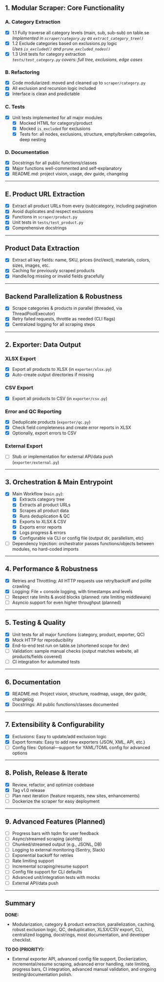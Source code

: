 ## 1. Modular Scraper: Core Functionality

### A. Category Extraction

- [x] 1.1 Fully traverse all category levels (main, sub, sub-sub) on table.se  
  _Implemented in `scraper/category.py` as `extract_category_tree()`_
- [x] 1.2 Exclude categories based on exclusions.py logic  
  _Uses `is_excluded()` and `prune_excluded_nodes()`_
- [x] 1.3 Unit tests for category extraction  
  _`tests/test_category.py` covers: full tree, exclusions, edge cases_

### B. Refactoring

- [x] Code modularized: moved and cleaned up to `scraper/category.py`
- [x] All exclusion and recursion logic included
- [x] Interface is clean and predictable

### C. Tests

- [x] Unit tests implemented for all major modules
  - [x] Mocked HTML for category/product
  - [x] Mocked `is_excluded` for exclusions
  - [x] Tests for: all nodes, exclusions, structure, empty/broken categories, deep nesting

### D. Documentation

- [x] Docstrings for all public functions/classes
- [x] Major functions well-commented and self-explanatory
- [x] README.md: project vision, usage, dev guide, changelog

---

## E. Product URL Extraction

- [x] Extract all product URLs from every (sub)category, including pagination
- [x] Avoid duplicates and respect exclusions
- [x] Functions in `scraper/product.py`
- [x] Unit tests in `tests/test_product.py`
- [x] Comprehensive docstrings

---

## Product Data Extraction

- [x] Extract all key fields: name, SKU, prices (incl/excl), materials, colors, sizes, images, etc.
- [x] Caching for previously scraped products
- [x] Handle/log missing or invalid fields gracefully

---

## Backend Parallelization & Robustness

- [x] Scrape categories & products in parallel (threaded, via ThreadPoolExecutor)
- [x] Retry failed requests, throttle as needed (CLI flags)
- [x] Centralized logging for all scraping steps

---

## 2. Exporter: Data Output

### XLSX Export

- [x] Export all products to XLSX (in `exporter/xlsx.py`)
- [x] Auto-create output directories if missing

### CSV Export

- [x] Export all products to CSV (in `exporter/csv.py`)

### Error and QC Reporting

- [x] Deduplicate products (`exporter/qc.py`)
- [x] Check field completeness and create error reports in XLSX
- [x] Optionally, export errors to CSV

### External Export

- [ ] Stub or implementation for external API/data push (`exporter/external.py`)

---

## 3. Orchestration & Main Entrypoint

- [x] Main Workflow (`main.py`):
  - [x] Extracts category tree
  - [x] Extracts all product URLs
  - [x] Scrapes all product data
  - [x] Runs deduplication & QC
  - [x] Exports to XLSX & CSV
  - [x] Exports error reports
  - [x] Logs progress & errors
  - [x] Configurable via CLI or config file (output dir, parallelism, etc)
- [ ] Dependency Injection: orchestrator passes functions/objects between modules, no hard-coded imports

---

## 4. Performance & Robustness

- [x] Retries and Throttling: All HTTP requests use retry/backoff and polite crawling
- [x] Logging: File + console logging, with timestamps and levels
- [ ] Respect rate limits & avoid blocks (planned: rate limiting middleware)
- [ ] Asyncio support for even higher throughput (planned)

---

## 5. Testing & Quality

- [x] Unit tests for all major functions (category, product, exporter, QC)
- [x] Mock HTTP for reproducibility
- [x] End-to-end test run on table.se (shortened scope for dev)
- [ ] Validation: sample manual checks (output matches website, all products/fields covered)
- [ ] CI integration for automated tests

---

## 6. Documentation

- [x] README.md: Project vision, structure, roadmap, usage, dev guide, changelog
- [x] Docstrings: All public functions/classes documented

---

## 7. Extensibility & Configurability

- [x] Exclusions: Easy to update/add exclusion logic
- [x] Export formats: Easy to add new exporters (JSON, XML, API, etc.)
- [ ] Config files: Optional—support for YAML/TOML config for advanced options

---

## 8. Polish, Release & Iterate

- [x] Review, refactor, and optimize codebase
- [x] Tag v1.0 release
- [ ] Plan next iteration (feature requests, new sites, enhancements)
- [ ] Dockerize the scraper for easy deployment

---

## 9. Advanced Features (Planned)

- [ ] Progress bars with tqdm for user feedback
- [ ] Async/streamed scraping (aiohttp)
- [ ] Chunked/streamed output (e.g., JSONL, DB)
- [ ] Logging to external monitoring (Sentry, Slack)
- [ ] Exponential backoff for retries
- [ ] Rate limiting support
- [ ] Incremental scraping/resume support
- [ ] Config file support for CLI defaults
- [ ] Advanced unit/integration tests with mocks
- [ ] External API/data push

---

## Summary

**DONE:**  
- Modularization, category & product extraction, parallelization, caching, robust exclusion logic, QC, deduplication, XLSX/CSV export, CLI, centralized logging, docstrings, most documentation, and developer checklist.

**TO DO (PRIORITY):**  
- External exporter API, advanced config file support, Dockerization, incremental/resume scraping, advanced error handling, rate limiting, progress bars, CI integration, advanced manual validation, and ongoing testing/documentation polish.
